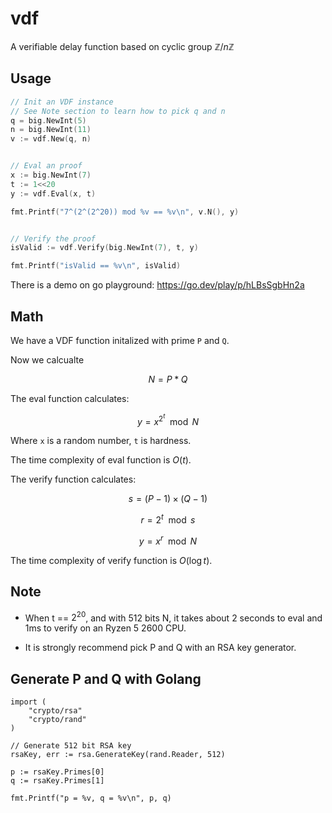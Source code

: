 # vdf
A verifiable delay function based on cyclic group $\mathbb{Z} \big/ n\mathbb{Z}$

## Usage
```go
// Init an VDF instance
// See Note section to learn how to pick q and n
q = big.NewInt(5)
n = big.NewInt(11)
v := vdf.New(q, n)


// Eval an proof
x := big.NewInt(7)
t := 1<<20
y := vdf.Eval(x, t)

fmt.Printf("7^(2^(2^20)) mod %v == %v\n", v.N(), y)


// Verify the proof
isValid := vdf.Verify(big.NewInt(7), t, y)

fmt.Printf("isValid == %v\n", isValid)

```

There is a demo on go playground: https://go.dev/play/p/hLBsSgbHn2a


## Math

We have a VDF function initalized with prime `P` and `Q`. 

Now we calcualte 

$$
N = P * Q
$$

The eval function calculates:

$$
y = x^{2^{t}} \mod N
$$

Where `x` is a random number, `t` is hardness.

The time complexity of eval function is $O(t)$.

The verify function calculates:

$$
s = (P - 1) \times (Q - 1)
$$

$$
r = 2^{t} \mod s
$$

$$
y = x^{r} \mod N
$$

The time complexity of verify function is $O(\log{}{t})$.


## Note

* When t == $2^{20}$, and with 512 bits N, it takes about 2 seconds to eval and 1ms to verify on an Ryzen 5 2600 CPU.

* It is strongly recommend pick P and Q with an RSA key generator.

## Generate P and Q with Golang

```
import (
    "crypto/rsa"
    "crypto/rand"
)

// Generate 512 bit RSA key
rsaKey, err := rsa.GenerateKey(rand.Reader, 512)

p := rsaKey.Primes[0]
q := rsaKey.Primes[1]

fmt.Printf("p = %v, q = %v\n", p, q)

```


